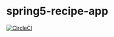# spring5-recipe-app
[![CircleCI](https://circleci.com/gh/hedg-r52/spring5-recipe-app/tree/main.svg?style=svg)](https://circleci.com/gh/hedg-r52/spring5-recipe-app/tree/main)
